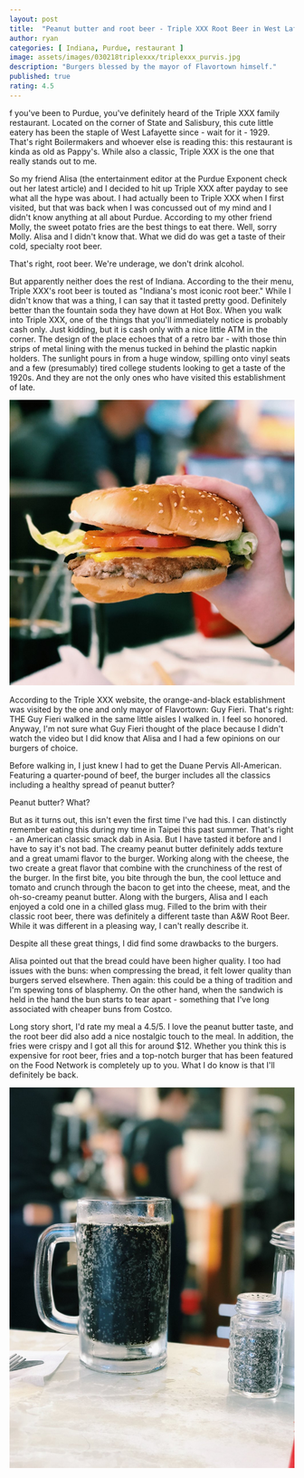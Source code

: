 ```yaml
---
layout: post
title:  "Peanut butter and root beer - Triple XXX Root Beer in West Lafayette, IN"
author: ryan
categories: [ Indiana, Purdue, restaurant ]
image: assets/images/030218triplexxx/triplexxx_purvis.jpg
description: "Burgers blessed by the mayor of Flavortown himself."
published: true
rating: 4.5
---
```

f you've been to Purdue, you've definitely heard of the Triple XXX family restaurant. Located on the corner of State and Salisbury, this cute little eatery has been the staple of West Lafayette since - wait for it - 1929. That's right Boilermakers and whoever else is reading this: this restaurant is kinda as old as Pappy's. While also a classic, Triple XXX is the one that really stands out to me.

So my friend Alisa (the entertainment editor at the Purdue Exponent check out her latest article) and I decided to hit up Triple XXX after payday to see what all the hype was about. I had actually been to Triple XXX when I first visited, but that was back when I was concussed out of my mind and I didn't know anything at all about Purdue. According to my other friend Molly, the sweet potato fries are the best things to eat there. Well, sorry Molly. Alisa and I didn't know that. What we did do was get a taste of their cold, specialty root beer.

That's right, root beer. We're underage, we don't drink alcohol.

But apparently neither does the rest of Indiana. According to the their menu, Triple XXX's root beer is touted as "Indiana's most iconic root beer." While I didn't know that was a thing, I can say that it tasted pretty good. Definitely better than the fountain soda they have down at Hot Box. When you walk into Triple XXX, one of the things that you'll immediately notice is probably cash only. Just kidding, but it is cash only with a nice little ATM in the corner. The design of the place echoes that of a retro bar - with those thin strips of metal lining with the menus tucked in behind the plastic napkin holders. The sunlight pours in from a huge window, spilling onto vinyl seats and a few (presumably) tired college students looking to get a taste of the 1920s. And they are not the only ones who have visited this establishment of late.

![Alisa holding her burger](/assets/images/030218triplexxx/triplexxx_alisahand.jpg)

According to the Triple XXX website, the orange-and-black establishment was visited by the one and only mayor of Flavortown: Guy Fieri. That's right: THE Guy Fieri walked in the same little aisles I walked in. I feel so honored. Anyway, I'm not sure what Guy Fieri thought of the place because I didn't watch the video but I did know that Alisa and I had a few opinions on our burgers of choice.

Before walking in, I just knew I had to get the Duane Pervis All-American. Featuring a quarter-pound of beef, the burger includes all the classics including a healthy spread of peanut butter?

Peanut butter? What?

But as it turns out, this isn't even the first time I've had this. I can distinctly remember eating this during my time in Taipei this past summer. That's right - an American classic smack dab in Asia. But I have tasted it before and I have to say it's not bad. The creamy peanut butter definitely adds texture and a great umami flavor to the burger. Working along with the cheese, the two create a great flavor that combine with the crunchiness of the rest of the burger. In the first bite, you bite through the bun, the cool lettuce and tomato and crunch through the bacon to get into the cheese, meat, and the oh-so-creamy peanut butter. Along with the burgers, Alisa and I each enjoyed a cold one in a chilled glass mug. Filled to the brim with their classic root beer, there was definitely a different taste than A&W Root Beer. While it was different in a pleasing way, I can't really describe it.

Despite all these great things, I did find some drawbacks to the burgers.

Alisa pointed out that the bread could have been higher quality. I too had issues with the buns: when compressing the bread, it felt lower quality than burgers served elsewhere. Then again: this could be a thing of tradition and I'm spewing tons of blasphemy. On the other hand, when the sandwich is held in the hand the bun starts to tear apart - something that I've long associated with cheaper buns from Costco.

Long story short, I'd rate my meal a 4.5/5. I love the peanut butter taste, and the root beer did also add a nice nostalgic touch to the meal. In addition, the fries were crispy and I got all this for around $12. Whether you think this is expensive for root beer, fries and a top-notch burger that has been featured on the Food Network is completely up to you. What I do know is that I'll definitely be back.

![The root beer](/assets/images/030218triplexxx/triplexxx_rootbeer.jpg)
